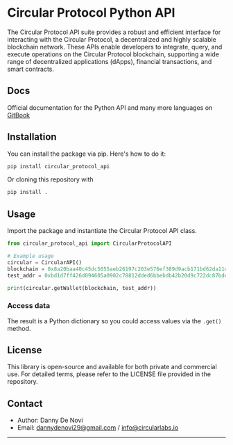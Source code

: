 # Circular Protocol Python API

The Circular Protocol API suite provides a robust and efficient interface for interacting with the Circular Protocol, a decentralized and highly scalable blockchain network. These APIs enable developers to integrate, query, and execute operations on the Circular Protocol blockchain, supporting a wide range of decentralized applications (dApps), financial transactions, and smart contracts.

## Docs
Official documentation for the Python API and many more languages on [GitBook](https://circular-protocol.gitbook.io/circular-sdk/api-docs/python)

## Installation

You can install the package via pip. Here's how to do it:

```bash
pip install circular_protocol_api
```

Or cloning this repository with

```bash
pip install .
```

## Usage

Import the package and instantiate the Circular Protocol API class.

```python
from circular_protocol_api import CircularProtocolAPI

# Example usage
circular = CircularAPI()
blockchain = 0x8a20baa40c45dc5055aeb26197c203e576ef389d9acb171bd62da11dc5ad72b2
test_addr = 0xbd1d7ff426d094605a0902c78812dded6bbebdb42b20d9c722dc87bde0f30f44

print(circular.getWallet(blockchain, test_addr))

```


### Access data

The result is a Python dictionary so you could access values via the `.get()` method.

## License

This library is open-source and available for both private and commercial use. For detailed terms, please refer to the LICENSE file provided in the repository.

## Contact

- Author: Danny De Novi
- Email: dannydenovi29@gmail.com / info@circularlabs.io

---
